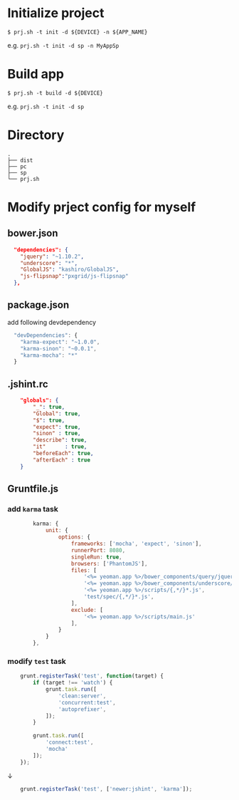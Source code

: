 # Initialize project

```shell
$ prj.sh -t init -d ${DEVICE} -n ${APP_NAME}
```

e.g. `prj.sh -t init -d sp -n MyAppSp`

# Build app

```shell
$ prj.sh -t build -d ${DEVICE}
```

e.g. `prj.sh -t init -d sp`

# Directory

    .
    ├── dist
    ├── pc
    ├── sp
    └── prj.sh

# Modify prject config for myself

## bower.json

```json
  "dependencies": {
    "jquery": "~1.10.2",
    "underscore": "*",
    "GlobalJS": "kashiro/GlobalJS",
    "js-flipsnap":"pxgrid/js-flipsnap"
  },
```

## package.json

add following devdependency

```javascript
  "devDependencies": {
    "karma-expect": "~1.0.0",
    "karma-sinon": "~0.0.1",
    "karma-mocha": "*"
  }
```

## .jshint.rc

```json
    "globals": {
        "_": true,
        "Global": true,
        "$": true,
        "expect": true,
        "sinon" : true,
        "describe": true,
        "it"      : true,
        "beforeEach": true,
        "afterEach" : true
    }
```

## Gruntfile.js

### add `karma` task

```javascript
        karma: {
            unit: {
                options: {
                    frameworks: ['mocha', 'expect', 'sinon'],
                    runnerPort: 8080,
                    singleRun: true,
                    browsers: ['PhantomJS'],
                    files: [
                        '<%= yeoman.app %>/bower_components/query/jquery.min.js',
                        '<%= yeoman.app %>/bower_components/underscore/underscore-min.js',
                        '<%= yeoman.app %>/scripts/{,*/}*.js',
                        'test/spec/{,*/}*.js',
                    ],
                    exclude: [
                        '<%= yeoman.app %>/scripts/main.js'
                    ],
                }
            }
        },
```

### modify `test` task

```javascript
    grunt.registerTask('test', function(target) {
        if (target !== 'watch') {
            grunt.task.run([
                'clean:server',
                'concurrent:test',
                'autoprefixer',
            ]);
        }
    
        grunt.task.run([
            'connect:test',
            'mocha'
        ]);
    });
```

↓

```javascript
    grunt.registerTask('test', ['newer:jshint', 'karma']);
```
